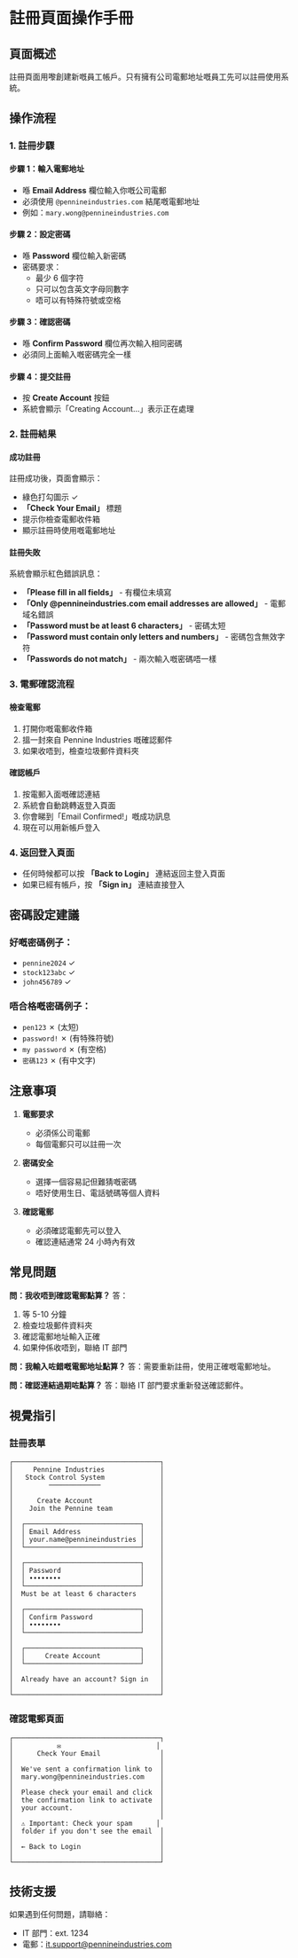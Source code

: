 # 註冊頁面操作手冊

## 頁面概述
註冊頁面用嚟創建新嘅員工帳戶。只有擁有公司電郵地址嘅員工先可以註冊使用系統。

## 操作流程

### 1. 註冊步驟

#### 步驟 1：輸入電郵地址
- 喺 **Email Address** 欄位輸入你嘅公司電郵
- 必須使用 `@pennineindustries.com` 結尾嘅電郵地址
- 例如：`mary.wong@pennineindustries.com`

#### 步驟 2：設定密碼
- 喺 **Password** 欄位輸入新密碼
- 密碼要求：
  - 最少 6 個字符
  - 只可以包含英文字母同數字
  - 唔可以有特殊符號或空格

#### 步驟 3：確認密碼
- 喺 **Confirm Password** 欄位再次輸入相同密碼
- 必須同上面輸入嘅密碼完全一樣

#### 步驟 4：提交註冊
- 按 **Create Account** 按鈕
- 系統會顯示「Creating Account...」表示正在處理

### 2. 註冊結果

#### 成功註冊
註冊成功後，頁面會顯示：
- 綠色打勾圖示 ✓
- **「Check Your Email」** 標題
- 提示你檢查電郵收件箱
- 顯示註冊時使用嘅電郵地址

#### 註冊失敗
系統會顯示紅色錯誤訊息：
- **「Please fill in all fields」** - 有欄位未填寫
- **「Only @pennineindustries.com email addresses are allowed」** - 電郵域名錯誤
- **「Password must be at least 6 characters」** - 密碼太短
- **「Password must contain only letters and numbers」** - 密碼包含無效字符
- **「Passwords do not match」** - 兩次輸入嘅密碼唔一樣

### 3. 電郵確認流程

#### 檢查電郵
1. 打開你嘅電郵收件箱
2. 搵一封來自 Pennine Industries 嘅確認郵件
3. 如果收唔到，檢查垃圾郵件資料夾

#### 確認帳戶
1. 按電郵入面嘅確認連結
2. 系統會自動跳轉返登入頁面
3. 你會睇到「Email Confirmed!」嘅成功訊息
4. 現在可以用新帳戶登入

### 4. 返回登入頁面
- 任何時候都可以按 **「Back to Login」** 連結返回主登入頁面
- 如果已經有帳戶，按 **「Sign in」** 連結直接登入

## 密碼設定建議

### 好嘅密碼例子：
- `pennine2024` ✓
- `stock123abc` ✓
- `john456789` ✓

### 唔合格嘅密碼例子：
- `pen123` ✗ (太短)
- `password!` ✗ (有特殊符號)
- `my password` ✗ (有空格)
- `密碼123` ✗ (有中文字)

## 注意事項

1. **電郵要求**
   - 必須係公司電郵
   - 每個電郵只可以註冊一次

2. **密碼安全**
   - 選擇一個容易記但難猜嘅密碼
   - 唔好使用生日、電話號碼等個人資料

3. **確認電郵**
   - 必須確認電郵先可以登入
   - 確認連結通常 24 小時內有效

## 常見問題

**問：我收唔到確認電郵點算？**
答：
1. 等 5-10 分鐘
2. 檢查垃圾郵件資料夾
3. 確認電郵地址輸入正確
4. 如果仲係收唔到，聯絡 IT 部門

**問：我輸入咗錯嘅電郵地址點算？**
答：需要重新註冊，使用正確嘅電郵地址。

**問：確認連結過期咗點算？**
答：聯絡 IT 部門要求重新發送確認郵件。

## 視覺指引

### 註冊表單
```
┌─────────────────────────────────────┐
│     Pennine Industries              │
│   Stock Control System              │
│         ─────────────               │
│                                     │
│      Create Account                 │
│    Join the Pennine team            │
│                                     │
│  ┌─────────────────────────────┐    │
│  │ Email Address               │    │
│  │ your.name@pennineindustries │    │
│  └─────────────────────────────┘    │
│                                     │
│  ┌─────────────────────────────┐    │
│  │ Password                    │    │
│  │ ••••••••                    │    │
│  └─────────────────────────────┘    │
│  Must be at least 6 characters      │
│                                     │
│  ┌─────────────────────────────┐    │
│  │ Confirm Password            │    │
│  │ ••••••••                    │    │
│  └─────────────────────────────┘    │
│                                     │
│  ┌─────────────────────────────┐    │
│  │     Create Account          │    │
│  └─────────────────────────────┘    │
│                                     │
│  Already have an account? Sign in   │
│                                     │
└─────────────────────────────────────┘
```

### 確認電郵頁面
```
┌─────────────────────────────────────┐
│           ✉️                        │
│      Check Your Email               │
│                                     │
│  We've sent a confirmation link to  │
│  mary.wong@pennineindustries.com    │
│                                     │
│  Please check your email and click  │
│  the confirmation link to activate  │
│  your account.                      │
│                                     │
│  ⚠️ Important: Check your spam      │
│  folder if you don't see the email  │
│                                     │
│  ← Back to Login                    │
│                                     │
└─────────────────────────────────────┘
```

## 技術支援
如果遇到任何問題，請聯絡：
- IT 部門：ext. 1234
- 電郵：it.support@pennineindustries.com